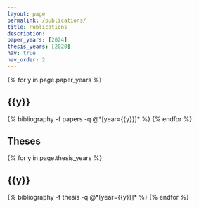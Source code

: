 ```yaml
---
layout: page
permalink: /publications/
title: Publications
description:
paper_years: [2024]
thesis_years: [2020]
nav: true
nav_order: 2
---
```


<!-- _pages/publications.md -->
<div class="publications">

{% for y in page.paper_years %}
  <h2 class="year">{{y}}</h2>
  {% bibliography -f papers -q @*[year={{y}}]* %}
{% endfor %}

<div class="publications">
<h2>Theses</h2>

{% for y in page.thesis_years %}
  <h2 class="year">{{y}}</h2>
  {% bibliography -f thesis -q @*[year={{y}}]* %}
{% endfor %}

</div>
